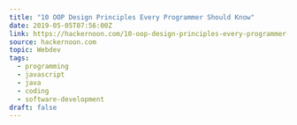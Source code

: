 ```yaml
---
title: "10 OOP Design Principles Every Programmer Should Know"
date: 2019-05-05T07:56:00Z
link: https://hackernoon.com/10-oop-design-principles-every-programmer-should-know-f187436caf65?source=rss----3a8144eabfe3---4
source: hackernoon.com
topic: Webdev
tags:
  - programming
  - javascript
  - java
  - coding
  - software-development
draft: false
---
```


